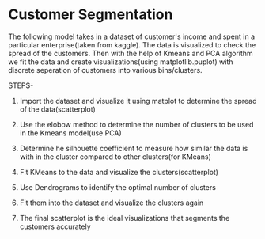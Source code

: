 # Customer Segmentation

The following model takes in a dataset of customer's income and spent in a particular enterprise(taken from kaggle). The data is visualized to check the spread of the customers. Then with the help of Kmeans and PCA algorithm we fit the data and create visualizations(using matplotlib.puplot) with discrete seperation of customers into various bins/clusters.

STEPS-

1) Import the dataset and visualize it using matplot to determine the spread of the data(scatterplot)

2) Use the elobow method to determine the number of clusters to be used in the Kmeans model(use PCA)

3) Determine he silhouette coefficient to measure how similar the data is with in the cluster compared to other clusters(for KMeans)

4) Fit KMeans to the data and visualize the clusters(scatterplot)

5) Use Dendrograms to identify the optimal number of clusters

6) Fit them into the dataset and visualize the clusters again

7) The final scatterplot is the ideal visualizations that segments the customers accurately

